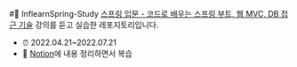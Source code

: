 #🌱 InflearnSpring-Study
[스프링 입문 - 코드로 배우는 스프링 부트, 웹 MVC, DB 접근 기술](https://www.inflearn.com/course/%EC%8A%A4%ED%94%84%EB%A7%81-%EC%9E%85%EB%AC%B8-%EC%8A%A4%ED%94%84%EB%A7%81%EB%B6%80%ED%8A%B8/dashboard) 강의를 듣고 실습한 레포지토리입니다.
- ⏰ 2022.04.21~2022.07.21
- 📄 [Notion](https://www.notion.so/23067548c51e49e78cddc69778f71cc4)에 내용 정리하면서 복습
